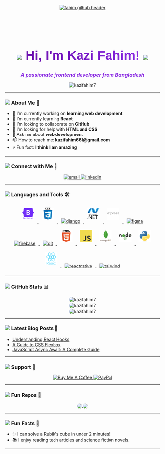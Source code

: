 <div align="center">
  <a href="#">
    <img src="https://i.ibb.co/87ZKfsy/github-header-image-3.png" width="800" alt="fahim github header"/>
  </a>
</div>

<br><br><br>

<h1 align="center" style="font-size: 3em; font-family: 'Arial', sans-serif;">
  <img src="https://media.giphy.com/media/hvRJCLFzcasrR4ia7z/giphy.gif" width="35">
  <span style="background: linear-gradient(90deg, #6a0dad, #8a2be2); -webkit-background-clip: text; color: transparent;">Hi, I'm Kazi Fahim!</span>
  <img src="https://media.giphy.com/media/hvRJCLFzcasrR4ia7z/giphy.gif" width="35">
</h1>
<h3 align="center" style="color: #8a2be2; font-style: italic;">A passionate frontend developer from Bangladesh</h3>

<p align="center">
  <img src="https://komarev.com/ghpvc/?username=kazifahim7&label=Profile%20views&color=8a2be2&style=flat-square" alt="kazifahim7" />
</p>

---

### <img src="https://media.giphy.com/media/2UijVNSdwdfLAJf2Fv/giphy.gif" width="40"> About Me 🚀
<ul>
  <li>🔭 I’m currently working on <b>learning web development</b></li>
  <li>🌱 I’m currently learning <b>React</b></li>
  <li>👯 I’m looking to collaborate on <b>GitHub</b></li>
  <li>🤝 I’m looking for help with <b>HTML and CSS</b></li>
  <li>💬 Ask me about <b>web development</b></li>
  <li>📫 How to reach me: <b>kazifahim661@gmail.com</b></li>
  <li>⚡ Fun fact: <b>I think I am amazing</b></li>
</ul>

---

### <img src="https://media.giphy.com/media/3o7qE1YN7aBOFPRw8E/giphy.gif" width="40"> Connect with Me 🤝
<p align="center">
  <a href="mailto:kazifahim661@gmail.com">
    <img src="https://img.shields.io/badge/Email-D14836?style=for-the-badge&logo=gmail&logoColor=white" alt="email"/>
  </a>
  <a href="https://www.linkedin.com/in/kazi-fahim/">
    <img src="https://img.shields.io/badge/LinkedIn-0077B5?style=for-the-badge&logo=linkedin&logoColor=white" alt="linkedin"/>
  </a>
  <!-- Add other social media links here with similar badges -->
</p>

---

### <img src="https://media.giphy.com/media/26gJyINf7ny7A6Nuw/giphy.gif" width="40"> Languages and Tools 🛠
<p align="center">
  <a href="https://getbootstrap.com" target="_blank" rel="noreferrer">
    <img src="https://raw.githubusercontent.com/devicons/devicon/master/icons/bootstrap/bootstrap-plain-wordmark.svg" alt="bootstrap" width="40" height="40" style="margin: 10px; animation: bounce 2s infinite;"/>
  </a> 
  <a href="https://www.w3schools.com/css/" target="_blank" rel="noreferrer">
    <img src="https://raw.githubusercontent.com/devicons/devicon/master/icons/css3/css3-original-wordmark.svg" alt="css3" width="40" height="40" style="margin: 10px; animation: rotate 4s infinite;"/>
  </a>
  <a href="https://www.djangoproject.com/" target="_blank" rel="noreferrer">
    <img src="https://cdn.worldvectorlogo.com/logos/django.svg" alt="django" width="40" height="40" style="margin: 10px; animation: shake 3s infinite;"/>
  </a>
  <a href="https://dotnet.microsoft.com/" target="_blank" rel="noreferrer">
    <img src="https://raw.githubusercontent.com/devicons/devicon/master/icons/dot-net/dot-net-original-wordmark.svg" alt="dotnet" width="40" height="40" style="margin: 10px; animation: bounce 2s infinite;"/>
  </a>
  <a href="https://expressjs.com" target="_blank" rel="noreferrer">
    <img src="https://raw.githubusercontent.com/devicons/devicon/master/icons/express/express-original-wordmark.svg" alt="express" width="40" height="40" style="margin: 10px; animation: rotate 4s infinite;"/>
  </a>
  <a href="https://www.figma.com/" target="_blank" rel="noreferrer">
    <img src="https://www.vectorlogo.zone/logos/figma/figma-icon.svg" alt="figma" width="40" height="40" style="margin: 10px; animation: shake 3s infinite;"/>
  </a>
  <a href="https://firebase.google.com/" target="_blank" rel="noreferrer">
    <img src="https://www.vectorlogo.zone/logos/firebase/firebase-icon.svg" alt="firebase" width="40" height="40" style="margin: 10px; animation: bounce 2s infinite;"/>
  </a>
  <a href="https://git-scm.com/" target="_blank" rel="noreferrer">
    <img src="https://www.vectorlogo.zone/logos/git-scm/git-scm-icon.svg" alt="git" width="40" height="40" style="margin: 10px; animation: rotate 4s infinite;"/>
  </a>
  <a href="https://www.w3.org/html/" target="_blank" rel="noreferrer">
    <img src="https://raw.githubusercontent.com/devicons/devicon/master/icons/html5/html5-original-wordmark.svg" alt="html5" width="40" height="40" style="margin: 10px; animation: shake 3s infinite;"/>
  </a>
  <a href="https://developer.mozilla.org/en-US/docs/Web/JavaScript" target="_blank" rel="noreferrer">
    <img src="https://raw.githubusercontent.com/devicons/devicon/master/icons/javascript/javascript-original.svg" alt="javascript" width="40" height="40" style="margin: 10px; animation: bounce 2s infinite;"/>
  </a>
  <a href="https://www.mongodb.com/" target="_blank" rel="noreferrer">
    <img src="https://raw.githubusercontent.com/devicons/devicon/master/icons/mongodb/mongodb-original-wordmark.svg" alt="mongodb" width="40" height="40" style="margin: 10px; animation: rotate 4s infinite;"/>
  </a>
  <a href="https://nodejs.org" target="_blank" rel="noreferrer">
    <img src="https://raw.githubusercontent.com/devicons/devicon/master/icons/nodejs/nodejs-original-wordmark.svg" alt="nodejs" width="40" height="40" style="margin: 10px; animation: shake 3s infinite;"/>
  </a>
  <a href="https://www.python.org" target="_blank" rel="noreferrer">
    <img src="https://raw.githubusercontent.com/devicons/devicon/master/icons/python/python-original.svg" alt="python" width="40" height="40" style="margin: 10px; animation: bounce 2s infinite;"/>
  </a>
  <a href="https://reactjs.org/" target="_blank" rel="noreferrer">
    <img src="https://raw.githubusercontent.com/devicons/devicon/master/icons/react/react-original-wordmark.svg" alt="react" width="40" height="40" style="margin: 10px; animation: rotate 4s infinite;"/>
  </a>
  <a href="https://reactnative.dev/" target="_blank" rel="noreferrer">
    <img src="https://reactnative.dev/img/header_logo.svg" alt="reactnative" width="40" height="40" style="margin: 10px; animation: shake 3s infinite;"/>
  </a>
  <a href="https://tailwindcss.com/" target="_blank" rel="noreferrer">
    <img src="https://www.vectorlogo.zone/logos/tailwindcss/tailwindcss-icon.svg" alt="tailwind" width="40" height="40" style="margin: 10px; animation: bounce 2s infinite;"/>
  </a>
</p>

---

### <img src="https://media.giphy.com/media/l378uJHLBz24Prq3G/giphy.gif" width="40"> GitHub Stats 📊
<p align="center">
  <img align="center" src="https://github-readme-stats.vercel.app/api?username=kazifahim7&show_icons=true&theme=radical" alt="kazifahim7" style="border-radius: 10px;"/>
  <br>
  <img align="center" src="https://github-readme-streak-stats.herokuapp.com/?user=kazifahim7&theme=radical" alt="kazifahim7" style="border-radius: 10px;"/>
  <br>
  <img align="center" src="https://github-readme-stats.vercel.app/api/top-langs/?username=kazifahim7&layout=compact&theme=radical" alt="kazifahim7" style="border-radius: 10px;"/>
</p>

---

### <img src="https://media.giphy.com/media/4Zo41lhzKt6iZ8xff9/giphy.gif" width="40"> Latest Blog Posts 📃
<!-- BLOG-POST-LIST:START -->
- [Understanding React Hooks](https://yourblog.com/react-hooks)
- [A Guide to CSS Flexbox](https://yourblog.com/css-flexbox)
- [JavaScript Async Await: A Complete Guide](https://yourblog.com/js-async-await)
<!-- BLOG-POST-LIST:END -->

---

### <img src="https://media.giphy.com/media/26gJyINf7ny7A6Nuw/giphy.gif" width="40"> Support 💖
<p align="center">
  <a href="https://www.buymeacoffee.com/kazifahim" target="_blank">
    <img src="https://img.shields.io/badge/Buy_Me_A_Coffee-FFDD00?style=for-the-badge&logo=buy-me-a-coffee&logoColor=black" alt="Buy Me A Coffee" />
  </a>
  <a href="https://paypal.me/kazifahim" target="_blank">
    <img src="https://img.shields.io/badge/PayPal-00457C?style=for-the-badge&logo=paypal&logoColor=white" alt="PayPal" />
  </a>
</p>

---

### <img src="https://media.giphy.com/media/Ri2TUcKlaOcaDBxFpY/giphy.gif" width="40"> Fun Repos 🌟
<p align="center">
  <a href="https://github.com/kazifahim/awesome-project">
    <img align="center" src="https://github-readme-stats.vercel.app/api/pin/?username=kazifahim7&repo=awesome-project&theme=radical" style="border-radius: 10px;" />
  </a>
  <a href="https://github.com/kazifahim/cool-repo">
    <img align="center" src="https://github-readme-stats.vercel.app/api/pin/?username=kazifahim7&repo=cool-repo&theme=radical" style="border-radius: 10px;" />
  </a>
</p>

---

### <img src="https://media.giphy.com/media/l4FGzMHLh8EWbjuRm/giphy.gif" width="40"> Fun Facts 🎉
<ul>
  <li>✨ I can solve a Rubik's cube in under 2 minutes!</li>
  <li>📚 I enjoy reading tech articles and science fiction novels.</li>
</ul>

---


